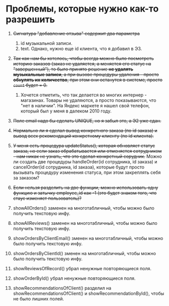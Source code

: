 # Проблемы, которые нужно как-то разрешить

1. ~~Сигнатура "добавление отзыва" содержит два параметра~~
   1. id музыкальной записи.
   2. text.
   Однако, нужно еще id клиента, что я добавил в Э3.

2. ~~Так как нам бы хотелось, чтобы всегда можно было посмотреть историю заказов (заказ не удаляется, а меняется его статус на "завершенный"), то было принято решение **не удалять музыкальные записи**, а при вызове процедуры удаления - просто **обнулять их количество**, при этом они останутся в системе, просто `count` будет = 0.~~
   1. Хочется отметить, что так делается во многих интернер - магазинах. Товары не удаляются, а просто показываются, что "нет в наличии". На Яндекс маркете я нашел свой телефон, который был у меня в далеком 2010 году.

3. ~~Поле email надо бы сделать UNIQUE, но я забыл это, а Э2 уже сдан.~~

4. ~~Нормально ли я сделал вывод конкретного заказа (по id заказа) и вывод всех рекомендаций конкретному клиенту (по id клиента).~~

5. ~~У меня есть процедура updateStatus(), которая обновляет статус заказа, но если заказ обрабатывается или отменяется сотрудником - нам никак не узнать, что это сделал конкретный сорудник.~~
   Можно ли создать две процедуры handleOrder(id сотрудника, id заказа) и cancelOrder(id сотрудника, id заказа), которые будут просто вызывать процедуру изменения статуса, при этом закреплять себя за заказом?

6. ~~Если нельзя разделить на две функции, можно использовать одну функцию и затычку employee_id как -1 (это будет знаком того, что стаус изменяет пользователь)?~~

7. showAllOrders() заменен на многотабличный, чтобы можно было получить текстовую инфу.
8. showAllReviews() заменен на многотабличный, чтобы можно было получить текстовую инфу.
9. showOrdersByClientEmail() зменен на многотабличный, чтобы можно было получить текстовую инфу.
10. showOrdersByClientId() зменен на многотабличный, чтобы можно было получить текстовую инфу.

11. showReviewsOfRecord() убрал ненужные повторяющиеся поля.
12. showOrderById() убрал ненужные повторяющиеся поля.
13. showRecommendationsOfClient() разделил на showRecommendationsOfClient() и showRecommendationById(), чтобы не было лишних полей.
